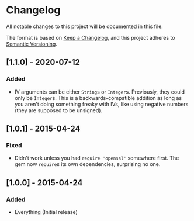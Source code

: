 # Changelog
All notable changes to this project will be documented in this file.

The format is based on [Keep a Changelog](https://keepachangelog.com/en/1.0.0/),
and this project adheres to [Semantic Versioning](https://semver.org/spec/v2.0.0.html).

## [1.1.0] - 2020-07-12
### Added
- IV arguments can be either `String`s or `Integer`s. Previously, they could
  only be `Integer`s. This is a backwards-compatible addition as long as you
  aren't doing something freaky with IVs, like using negative numbers (they are
  supposed to be unsigned).

## [1.0.1] - 2015-04-24
### Fixed
- Didn't work unless you had `require 'openssl'` somewhere first. The gem now
  `require`s its own dependencies, surprising no one.

## [1.0.0] - 2015-04-24
### Added
- Everything (Initial release)
